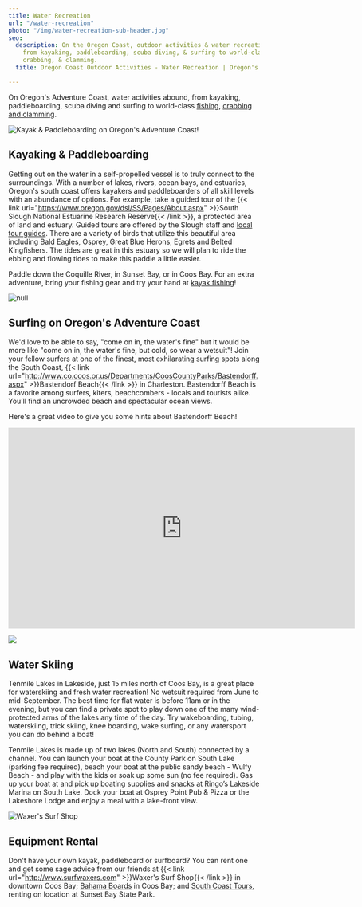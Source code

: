 ```yaml
---
title: Water Recreation
url: "/water-recreation"
photo: "/img/water-recreation-sub-header.jpg"
seo:
  description: On the Oregon Coast, outdoor activities & water recreation abounds,
    from kayaking, paddleboarding, scuba diving, & surfing to world-class fishing,
    crabbing, & clamming.
  title: Oregon Coast Outdoor Activities - Water Recreation | Oregon's Adventure Coast

---
```

On Oregon's Adventure Coast, water activities abound, from kayaking, paddleboarding, scuba diving and surfing to world-class [fishing](/fishing), [crabbing and clamming](/crabbing-clamming).

![Kayak & Paddleboarding on Oregon's Adventure Coast!](/img/water-rec-kayaking.jpg)

## Kayaking & Paddleboarding

Getting out on the water in a self-propelled vessel is to truly connect to the surroundings. With a number of lakes, rivers, ocean bays, and estuaries, Oregon's south coast offers kayakers and paddleboarders of all skill levels with an abundance of options. For example, take a guided tour of the {{< link url="https://www.oregon.gov/dsl/SS/Pages/About.aspx" >}}South Slough National Estuarine Research Reserve{{< /link >}}, a protected area of land and estuary. Guided tours are offered by the Slough staff and [local tour guides](/tour-guides-and-charters). There are a variety of birds that utilize this beautiful area including Bald Eagles, Osprey, Great Blue Herons, Egrets and Belted Kingfishers. The tides are great in this estuary so we will plan to ride the ebbing and flowing tides to make this paddle a little easier.

Paddle down the Coquille River, in Sunset Bay, or in Coos Bay. For an extra adventure, bring your fishing gear and try your hand at [kayak fishing](/tripideas/kayak-fishing-on-the-south-coast)!

<div class="margin-50px-top"></div>

![null](/img/surfing-header-695x322.jpg)

## Surfing on Oregon's Adventure Coast

We'd love to be able to say, "come on in, the water's fine" but it would be more like "come on in, the water's fine, but cold, so wear a wetsuit"! Join your fellow surfers at one of the finest, most exhilarating surfing spots along the South Coast, {{< link url="http://www.co.coos.or.us/Departments/CoosCountyParks/Bastendorff.aspx" >}}Bastendorf Beach{{< /link >}} in Charleston. Bastendorff Beach is a favorite among surfers, kiters, beachcombers - locals and tourists alike. You’ll find an uncrowded beach and spectacular ocean views.

Here's a great video to give you some hints about Bastendorff Beach!

<iframe width="695" height="403" src="https://www.youtube.com/embed/SngRceWuWu4?rel=0" frameborder="0" allow="autoplay; encrypted-media" allowfullscreen></iframe>

<div class="margin-50px-top"></div>

![](/img/waterskiing-blog-695x322.jpg)

## Water Skiing

Tenmile Lakes in Lakeside, just 15 miles north of Coos Bay, is a great place for waterskiing and fresh water recreation! No wetsuit required from June to mid-September. The best time for flat water is before 11am or in the evening, but you can find a private spot to play down one of the many wind-protected arms of the lakes any time of the day. Try wakeboarding, tubing, waterskiing, trick skiing, knee boarding, wake surfing, or any watersport you can do behind a boat!

Tenmile Lakes is made up of two lakes (North and South) connected by a channel. You can launch your boat at the County Park on South Lake (parking fee required), beach your boat at the public sandy beach - Wulfy Beach - and play with the kids or soak up some sun (no fee required). Gas up your boat at and pick up boating supplies and snacks at Ringo’s Lakeside Marina on South Lake. Dock your boat at Osprey Point Pub & Pizza or the Lakeshore Lodge and enjoy a meal with a lake-front view.

<div class="margin-50px-top"></div>

![Waxer's Surf Shop](/img/waxer-surf-shop.jpg)

## Equipment Rental

Don't have your own kayak, paddleboard or surfboard? You can rent one and get some sage advice from our friends at {{< link url="http://www.surfwaxers.com" >}}Waxer's Surf Shop{{< /link >}} in downtown Coos Bay; [Bahama Boards](https://bahamastyles.com/coos-bay-rentals/) in Coos Bay; and [South Coast Tours](https://www.facebook.com/southcoasttours/), renting on location at Sunset Bay State Park.